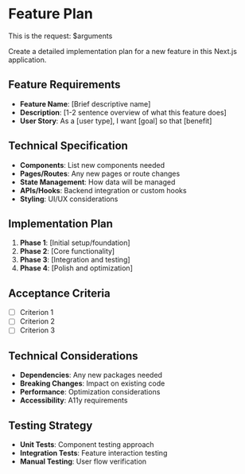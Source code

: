 # Feature Plan

This is the request: $arguments

Create a detailed implementation plan for a new feature in this Next.js application.

## Feature Requirements
- **Feature Name**: [Brief descriptive name]
- **Description**: [1-2 sentence overview of what this feature does]
- **User Story**: As a [user type], I want [goal] so that [benefit]

## Technical Specification
- **Components**: List new components needed
- **Pages/Routes**: Any new pages or route changes
- **State Management**: How data will be managed
- **APIs/Hooks**: Backend integration or custom hooks
- **Styling**: UI/UX considerations

## Implementation Plan
1. **Phase 1**: [Initial setup/foundation]
2. **Phase 2**: [Core functionality]
3. **Phase 3**: [Integration and testing]
4. **Phase 4**: [Polish and optimization]

## Acceptance Criteria
- [ ] Criterion 1
- [ ] Criterion 2
- [ ] Criterion 3

## Technical Considerations
- **Dependencies**: Any new packages needed
- **Breaking Changes**: Impact on existing code
- **Performance**: Optimization considerations
- **Accessibility**: A11y requirements

## Testing Strategy
- **Unit Tests**: Component testing approach
- **Integration Tests**: Feature interaction testing
- **Manual Testing**: User flow verification